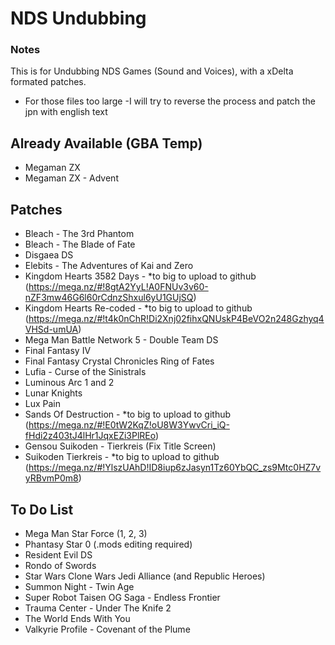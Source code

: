 # NDS Undubbing
### Notes
This is for Undubbing NDS Games (Sound and Voices), with a xDelta formated patches.
- For those files too large
    -I will try to reverse the process and patch the jpn with english text

## Already Available (GBA Temp)

- Megaman ZX
- Megaman ZX - Advent

## Patches

- Bleach - The 3rd Phantom
- Bleach - The Blade of Fate
- Disgaea DS
- Elebits - The Adventures of Kai and Zero
- Kingdom Hearts 3582 Days - *to big to upload to github
  (https://mega.nz/#!8gtA2YyL!A0FNUv3v60-nZF3mw46G6l60rCdnzShxul6yU1GUjSQ)
- Kingdom Hearts Re-coded - *to big to upload to github
  (https://mega.nz/#!t4k0nChR!Di2Xnj02fihxQNUskP4BeVO2n248Gzhyq4VHSd-umUA)
- Mega Man Battle Network 5 - Double Team DS
- Final Fantasy IV
- Final Fantasy Crystal Chronicles Ring of Fates
- Lufia - Curse of the Sinistrals
- Luminous Arc 1 and 2
- Lunar Knights
- Lux Pain
- Sands Of Destruction - *to big to upload to github
  (https://mega.nz/#!E0tW2KqZ!oU8W3YwvCri_iQ-fHdi2z403tJ4lHr1JqxEZi3PlREo)
- Gensou Suikoden - Tierkreis (Fix Title Screen)
- Suikoden Tierkreis - *to big to upload to github
  (https://mega.nz/#!YlszUAhD!ID8iup6zJasyn1Tz60YbQC_zs9Mtc0HZ7vyRBvmP0m8)

## To Do List
 
- Mega Man Star Force (1, 2, 3)
- Phantasy Star 0 (.mods editing required)
- Resident Evil DS
- Rondo of Swords
- Star Wars Clone Wars Jedi Alliance (and Republic Heroes)
- Summon Night - Twin Age
- Super Robot Taisen OG Saga - Endless Frontier
- Trauma Center - Under The Knife 2
- The World Ends With You
- Valkyrie Profile - Covenant of the Plume